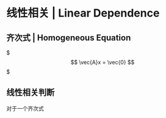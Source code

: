 # 线性相关 | Linear Dependence

## 齐次式 | Homogeneous Equation

$$$
\vec{A}x = \vec{0}
$$$

## 线性相关判断

对于一个齐次式 $$$$